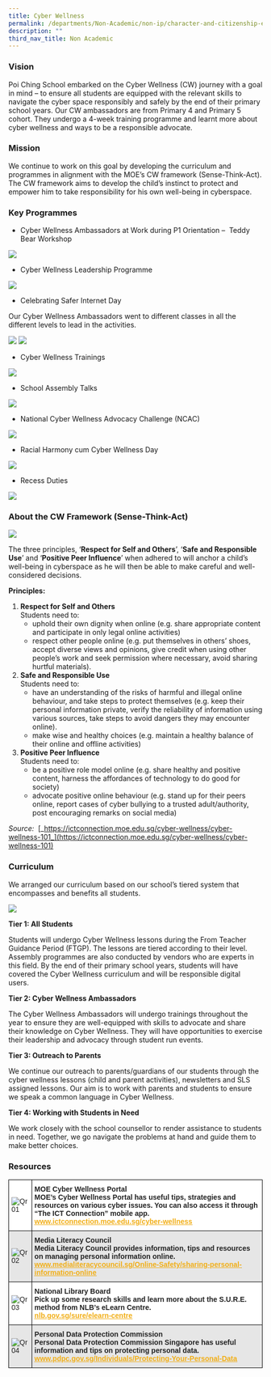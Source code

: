 ```yaml
---
title: Cyber Wellness
permalink: /departments/Non-Academic/non-ip/character-and-citizenship-education/cyber-wellness/
description: ""
third_nav_title: Non Academic
---
```

### Vision
Poi Ching School embarked on the Cyber Wellness (CW) journey with a goal in mind – to ensure all students are equipped with the relevant skills to navigate the cyber space responsibly and safely by the end of their primary school years. Our CW ambassadors are from Primary 4 and Primary 5 cohort. They undergo a 4-week training programme and learnt more about cyber wellness and ways to be a responsible advocate.

### Mission
We continue to work on this goal by developing the curriculum and programmes in alignment with the MOE’s CW framework (Sense-Think-Act). The CW framework aims to develop the child’s instinct to protect and empower him to take responsibility for his own well-being in cyberspace.

### Key Programmes

*   Cyber Wellness Ambassadors at Work during P1 Orientation –&nbsp; Teddy Bear Workshop

![](/images/cyber03.jpg)

*   Cyber Wellness Leadership Programme

![](/images/cyber04.jpg)

*   Celebrating Safer Internet Day

Our Cyber Wellness Ambassadors went to different classes in all the different levels to lead in the activities.

![](/images/cyber4.jpg)
![](/images/cyber5.jpg)

*   Cyber Wellness Trainings

![](/images/2017-training1-768x576.jpg)

*   School Assembly Talks

![](/images/programme1-768x576.jpg)

*   National Cyber Wellness Advocacy Challenge (NCAC)

![](/images/crescent2-768x576.jpg)

*   Racial Harmony cum Cyber Wellness Day

![](/images/games-begin1-768x576.jpg)

*   Recess Duties

![](/images/cyberwellness_pic2-768x576.jpg)

### About the CW Framework (Sense-Think-Act)

![](/images/cyber01.jpg)

The three principles, ‘**Respect for Self and Others**’, ‘**Safe and Responsible Use**’ and ‘**Positive Peer Influence**’ when adhered to will anchor a child’s well-being in cyberspace as he will then be able to make careful and well-considered decisions.

**Principles:**

1.  **Respect for Self and Others** <br>
    Students need to:
    *   uphold their own dignity when online (e.g. share appropriate content and participate in only legal online activities)
    *   respect other people online (e.g. put themselves in others’ shoes, accept diverse views and opinions, give credit when using other people’s work and seek permission where necessary, avoid sharing hurtful materials).
2.  **Safe and Responsible Use**  <br>
    Students need to:
    *   have an understanding of the risks of harmful and illegal online behaviour, and take steps to protect themselves (e.g. keep their personal information private, verify the reliability of information using various sources, take steps to avoid dangers they may encounter online).
    *   make wise and healthy choices (e.g. maintain a healthy balance of their online and offline activities)
3.  **Positive Peer Influence** <br>
    Students need to:
    *   be a positive role model online (e.g. share healthy and positive content, harness the affordances of technology to do good for society)
    *   advocate positive online behaviour (e.g. stand up for their peers online, report cases of cyber bullying to a trusted adult/authority, post encouraging remarks on social media)

_Source:_&nbsp;&nbsp;[_https://ictconnection.moe.edu.sg/cyber-wellness/cyber-wellness-101_](https://ictconnection.moe.edu.sg/cyber-wellness/cyber-wellness-101)

### Curriculum

We arranged our curriculum based on our school’s tiered system that encompasses and benefits all students.

![](/images/cyber02.jpg)

**Tier 1: All Students**

Students will undergo Cyber Wellness lessons during the From Teacher Guidance Period (FTGP). The lessons are tiered according to their level. Assembly programmes are also conducted by vendors who are experts in this field. By the end of their primary school years, students will have covered the Cyber Wellness curriculum and will be responsible digital users.

**Tier 2: Cyber Wellness Ambassadors**

The Cyber Wellness Ambassadors will undergo trainings throughout the year to ensure they are well-equipped with skills to advocate and share their knowledge on Cyber Wellness. They will have opportunities to exercise their leadership and advocacy through student run events.

**Tier 3: Outreach to Parents**

We continue our outreach to parents/guardians of our students through the cyber wellness lessons (child and parent activities), newsletters and SLS assigned lessons. Our aim is to work with parents and students to ensure we speak a common language in Cyber Wellness.

**Tier 4: Working with Students in Need**

We work closely with the school counsellor to render assistance to students in need. Together, we go navigate the problems at hand and guide them to make better choices.



### Resources

<style type="text/css">
.tg  {border-collapse:collapse;border-spacing:0;}
.tg td{border-color:black;border-style:solid;border-width:1px;font-family:Arial, sans-serif;font-size:14px;
  overflow:hidden;padding:10px 5px;word-break:normal;}
.tg th{border-color:black;border-style:solid;border-width:1px;font-family:Arial, sans-serif;font-size:14px;
  font-weight:normal;overflow:hidden;padding:10px 5px;word-break:normal;}
.tg .tg-l2bf{background-color:#FFF;color:#222;font-weight:bold;text-align:left;vertical-align:top}
.tg .tg-h5mn{background-color:#E6E6E6;color:#222;text-align:left;vertical-align:middle}
.tg .tg-1ppo{background-color:#FFF;color:#222;text-align:left;vertical-align:middle}
.tg .tg-rs0e{background-color:#E6E6E6;color:#222;font-weight:bold;text-align:left;vertical-align:top}
</style>
<table class="tg">
<thead>
  <tr>
    <th class="tg-1ppo"><img src="/images/QR01-1.jpeg" alt="Qr01"></th>
    <th class="tg-l2bf"><span style="font-weight:bold">MOE Cyber Wellness Portal</span><br>MOE’s Cyber Wellness Portal has useful tips, strategies and resources on various cyber issues. You can also access it through “The ICT Connection” mobile app.<br><a href="http://www.ictconnection.moe.edu.sg/cyber-wellness"><span style="text-decoration:underline;color:#F1AE16;background-color:transparent">www.ictconnection.moe.edu.sg/cyber-wellness </span></a></th>
  </tr>
</thead>
<tbody>
  <tr>
    <td class="tg-h5mn"><img src="/images/QR02.jpeg" alt="Qr02"></td>
    <td class="tg-rs0e">Media Literacy Council<br>Media Literacy Council provides information, tips and resources on managing personal information online.<br><a href="http://www.medialiteracycouncil.sg/Online-Safety/sharing-personal-information-online"><span style="text-decoration:underline;color:#F1AE16;background-color:transparent">www.medialiteracycouncil.sg/Online-Safety/sharing-personal-information-online</span></a> </td>
  </tr>
  <tr>
    <td class="tg-1ppo"><img src="/images/QR03.jpeg" alt="Qr03"></td>
    <td class="tg-l2bf"><span style="font-weight:bold">National Library Board</span><br>Pick up some research skills and learn more about the S.U.R.E. method from NLB’s eLearn Centre. <br><a href="http://nlb.gov.sg/sure/elearn-centre"><span style="text-decoration:underline;color:#F1AE16;background-color:transparent">nlb.gov.sg/sure/elearn-centre</span></a> </td>
  </tr>
  <tr>
    <td class="tg-h5mn"><img src="/images/QR04.jpeg" alt="Qr04"></td>
    <td class="tg-rs0e"><span style="font-weight:bold">Personal Data Protection Commission</span><br>Personal Data Protection Commission Singapore has useful information and tips on protecting personal data.<br><a href="http://www.pdpc.gov.sg/Individuals/Protecting-Your-Personal-Data"><span style="text-decoration:underline;color:#F1AE16;background-color:transparent">www.pdpc.gov.sg/Individuals/Protecting-Your-Personal-Data</span></a> </td>
  </tr>
</tbody>
</table>